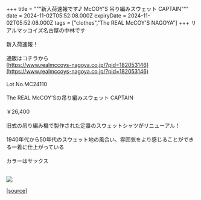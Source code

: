 +++
title = """新入荷速報です♪ McCOY'S 吊り編みスウェット CAPTAIN"""
date = 2024-11-02T05:52:08.000Z
expiryDate = 2024-11-02T05:52:08.000Z
tags = ["clothes","The REAL McCOY'S NAGOYA"]
+++
リアルマッコイズ名古屋の中林です  
   
新入荷速報！  
   
通販はコチラから  
[https://www.realmccoys-nagoya.co.jp/?pid=182053146](https://www.realmccoys-nagoya.co.jp/?pid=182053146)  
   
Lot No.MC24110  
   
The REAL McCOY'Sの吊り編みスウェット CAPTAIN  
   
￥26,400  
   
旧式の吊り編み機で製作された定番のスウェットシャツがリニューアル！  
   
1940年代から50年代のスウェット地の風合い、雰囲気をより感じることができる一着に仕上がっている  
   
カラーはサックス  
 

[![](https://stat.ameba.jp/user_images/20241102/14/realmccoy-nagoya/29/77/j/o1000100015505155900.jpg)](https://www.realmccoys-nagoya.co.jp/?pid=182053146)

[[source]](https://ameblo.jp/realmccoy-nagoya/entry-12873539063.html)
